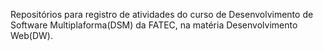 Repositórios para registro de atividades do curso de Desenvolvimento de Software Multiplaforma(DSM) da FATEC,
na matéria Desenvolvimento Web(DW).
